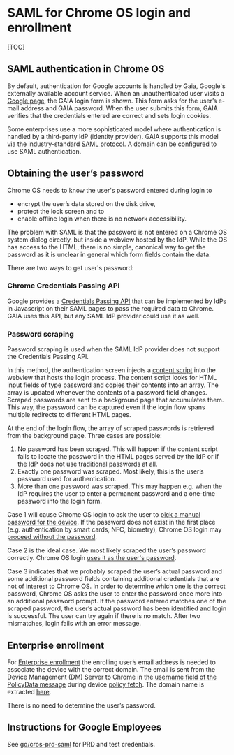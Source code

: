# SAML for Chrome OS login and enrollment

[TOC]

## SAML authentication in Chrome OS
By default, authentication for Google accounts is handled by Gaia, Google's
externally available account service. When an unauthenticated user visits a
[Google page](https://accounts.google.com), the GAIA login form is shown. This
form asks for the user’s e-mail address and GAIA password. When the user submits
this form, GAIA verifies that the credentials entered are correct and sets login
cookies.

Some enterprises use a more sophisticated model where authentication is handled
by a third-party IdP (identity provider). GAIA supports this model via the
industry-standard
[SAML protocol](https://en.wikipedia.org/wiki/Security_Assertion_Markup_Language).
A domain can be [configured](https://support.google.com/a?p=sso) to
use SAML authentication.

## Obtaining the user’s password
Chrome OS needs to know the user's password entered during login to
* encrypt the user’s data stored on the disk drive,
* protect the lock screen and to
* enable offline login when there is no network accessibility.

The problem with SAML is that the password is not entered on a Chrome OS system
dialog directly, but inside a webview hosted by the IdP. While the OS has access
to the HTML, there is no simple, canonical way to get the password as it is
unclear in general which form fields contain the data.

There are two ways to get user's password:

### Chrome Credentials Passing API
Google provides a
[Credentials Passing API](https://www.chromium.org/administrators/advanced-integration-for-saml-sso-on-chrome-devices)
that can be implemented by IdPs in Javascript on their SAML pages to pass the
required data to Chrome. GAIA uses this API, but any SAML IdP provider could use
it as well.

### Password scraping
Password scraping is used when the SAML IdP provider does not support the
Credentials Passing API.

In this method, the authentication screen injects a
[content script](https://cs.chromium.org/chromium/src/chrome/browser/resources/gaia_auth_host/saml_injected.js)
into the webview that hosts the login process. The content script looks for HTML
input fields of type password and copies their contents into an array. The array
is updated whenever the contents of a password field changes. Scraped passwords
are sent to a background page that accumulates them. This way, the password can
be captured even if the login flow spans multiple redirects to different HTML
pages.

At the end of the login flow, the array of scraped passwords is retrieved from
the background page.
Three cases are possible:
1. No password has been scraped. This will happen if the content script fails to
   locate the password in the HTML pages served by the IdP or if the IdP does
   not use traditional passwords at all.
2. Exactly one password was scraped. Most likely, this is the user’s password
   used for authentication.
3. More than one password was scraped. This may happen e.g. when the IdP
   requires the user to enter a permanent password and a one-time password into
   the login form.

Case 1 will cause Chrome OS login to ask the user to
[pick a manual password for the device](https://cs.chromium.org/chromium/src/chrome/browser/resources/chromeos/login/screen_gaia_signin.js?rcl=c4dd0ee9aebc827a18caa7cb0fdcf7c123d1a29f&l=981).
If the password does not exist in the first place (e.g. authentication by smart
cards, NFC, biometry), Chrome OS login may
[proceed without the password](https://cs.chromium.org/chromium/src/chrome/browser/resources/gaia_auth_host/authenticator.js?rcl=faf24c60e6177fe0dcda857ec257d84ebabddc0e&l=799).

Case 2 is the ideal case. We most likely scraped the user’s password correctly.
Chrome OS login
[uses it as the user's password](https://cs.chromium.org/chromium/src/chrome/browser/resources/gaia_auth_host/authenticator.js?rcl=faf24c60e6177fe0dcda857ec257d84ebabddc0e&l=708).

Case 3 indicates that we probably scraped the user’s actual password and some
additional password fields containing additional credentials that are not of
interest to Chrome OS. In order to determine which one is the correct password,
Chrome OS asks the user to enter the password once more into an additional
password prompt. If the password entered matches one of the scraped password,
the user’s actual password has been identified and login is successful. The user
can try again if there is no match. After two mismatches, login fails with an
error message.

## Enterprise enrollment
For [Enterprise enrollment](enrollment.md) the enrolling user’s email address is
needed to associate the device with the correct domain. The email is sent from
the Device Management (DM) Server to Chrome in the
[username field of the PolicyData message](https://cs.chromium.org/chromium/src/components/policy/proto/device_management_backend.proto?rcl=d477c3a9479cbebc4c7c36b7b89d641abda404a2&l=448)
during device
[policy fetch](https://cs.chromium.org/chromium/src/chrome/browser/chromeos/policy/enrollment_handler_chromeos.cc?l=316&rcl=176048587047ce83551542b20d973b2ff698cc5f).
The domain name is extracted
[here](https://cs.chromium.org/chromium/src/chrome/browser/chromeos/policy/enrollment_handler_chromeos.cc?rcl=d477c3a9479cbebc4c7c36b7b89d641abda404a2&l=576).

There is no need to determine the user’s password.

## Instructions for Google Employees
See [go/cros-prd-saml](https://goto.google.com/cros-prd-saml) for PRD and test
credentials.
